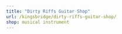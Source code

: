 ```yaml
---
title: "Dirty Riffs Guitar Shop"
url: /kingsbridge/dirty-riffs-guitar-shop/
shop: musical instrument
---
```


